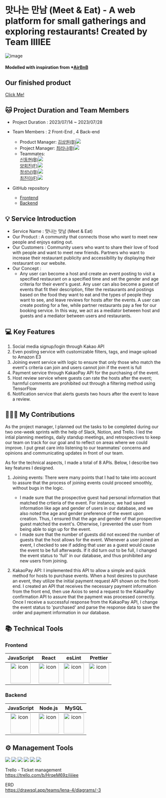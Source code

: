 # 맛나는 만남 (Meet & Eat) - A web platform for small gatherings and exploring restaurants! Created by Team IIIIEE
![image](https://github.com/wecode-bootcamp-korea/47-2nd-IIIIEE-backend/assets/131442242/dd857a7d-8799-4377-b5ce-7364d624f668)

#### Modelled with inspiration from \*[AirBnB](https://www.airbnb.com/)

## Our finished product
[Click Me!](https://www.youtube.com/watch?v=rx7zdgdbR0s&ab_channel=%EC%B5%9C%EC%A7%84%EC%9D%B4)

## 🐱 Project Duration and Team Members

- Project Duration : 2023/07/14 ~ 2023/07/28
  
- Team Members : 2 Front-End , 4 Back-end
  - Product Manager: <a href="https://github.com/Teachsue">김상원(B)</a><img src="https://img.shields.io/badge/GitHub-181717?style=flat-square&logo=GitHub&logoColor=white&link=https://github.com/Teachsue"/>
  - Project Manager: <a href="https://github.com/lchoe24">최리나(B)</a><img src="https://img.shields.io/badge/GitHub-181717?style=flat-square&logo=GitHub&logoColor=white&link=https://github.com/lchoe24"/> 
  - Teammates: </br>
<a href="https://github.com/donghyeun02">신동현(B)</a><img src="https://img.shields.io/badge/GitHub-181717?style=flat-square&logo=GitHub&logoColor=white&link=https://github.com/donghyeun02"/></br>
<a href="https://github.com/hjyang369">양회진(F)</a><img src="https://img.shields.io/badge/GitHub-181717?style=flat-square&logo=GitHub&logoColor=white&link=https://github.com/hjyang369"/></br>
<a href="https://github.com/jseongnam">정성남(B)</a><img src="https://img.shields.io/badge/GitHub-181717?style=flat-square&logo=GitHub&logoColor=white&link=https://github.com/jseongnam"/></br>
<a href="https://github.com/jjinichoi">최진이(F)</a><img src="https://img.shields.io/badge/GitHub-181717?style=flat-square&logo=GitHub&logoColor=white&link=https://github.com/jjinichoi"/></br>

- GitHub repository
  - [Frontend](https://github.com/wecode-bootcamp-korea/47-2nd-IIIIEE-frontend)
  - [Backend](https://github.com/wecode-bootcamp-korea/47-2nd-IIIIEE-backend)


## 💡 Service Introduction
- Service Name : 맛나는 맛남 (Meet & Eat)
- Our Product : A community that connects those who want to meet new people and enjoys eating out.
- Our Customers : Community users who want to share their love of food with people and want to meet new friends. Partners who want to increase their restaurant publicity and accessibility by displaying their restaurant on our website.
- Our Concept :
  - Any user can become a host and create an event posting to visit a specified restaurant on a specified time and set the gender and age criteria for their event's guest. Any user can also become a guest of events that fit their description, filter the restaurants and postings based on the food they want to eat and the types of people they want to see, and leave reviews for hosts after the events. A user can create posting for a fee, while partner restaurants pay a fee for our booking service. In this way, we act as a mediator between host and guests and a mediator between users and restaurants. 
    
## 💻 Key Features
1. Social media signup/login through Kakao API
2. Even posting service with customizable filters, tags, and image upload to Amazon E3
3. Joining event service with logic to ensure that only those who match the event's criteria can join and users cannot join if the event is full
4. Payment service through KakaoPay API for the purchasing of the event.
5. Host review service where guests can rate the hosts after the event; harmful comments are prohibited out through a filtering method using TensorFlow
6. Notification service that alerts guests two hours after the event to leave a review.

## 🙋🏻‍♀️ My Contributions
As the project manager, I planned out the tasks to be completed during our two one-week sprints with the help of Slack, Notion, and Trello. I led the intial planning meetings, daily standup meetings, and retrospectives to keep our team on track for our goal and to reflect on areas where we could improve. I put great care into listening to our teammates' concerns and opinions and communicating updates in front of our team.

As for the technical aspects, I made a total of 8 APIs. Below, I describe two key features I designed.

1) Joining events: There were many points that I had to take into account to assure that the process of joining events could proceed smoothly, without bugs in the logic.
   - I made sure that the prospective guest had personal information that matched the crtieria of the event. For instance, we had saved information like age and gender of users in our database, and we also noted the age and gender preference of the event upon creation. Thus, I ensured that the age and gender of that prospective guest matched the event's. Otherwise, I prevented the user from being able to sign up for the event.
   - I made sure that the number of guests did not exceed the number of guests that the host allows for the event. Whenever a user joined an event, I checked to see if adding that user as a guest would cause the event to be full afterwards. If it did turn out to be full, I changed the event status to 'full' in our database, and thus prohibited any new users from joining.
     
2) KakaoPay API: I implemented this API to allow a simple and quick method for hosts to purchase events. When a host desires to purchase an event, they utilize the initial payment request API shown on the front-end. I created an API that receives the necessary payment information from the front end, then use Axios to send a request to the KakaoPay confirmation API to assure that the payment was processed correctly. Once I receive a successful response from the KakaoPay API, I change the event status to 'purchased' and parse the response data to save the order and payment information in our database.

## 📚 Technical Tools

### Frontend
|JavaScript|React|esLint|Prettier|
|:---:|:---:|:---:|:---:
| <img src="https://techstack-generator.vercel.app/js-icon.svg" alt="icon" width="65" height="65" /> | <img src="https://techstack-generator.vercel.app/react-icon.svg" alt="icon" width="65" height="65" /> | <img src="https://techstack-generator.vercel.app/eslint-icon.svg" alt="icon" width="65" height="65" /> | <img src="https://techstack-generator.vercel.app/prettier-icon.svg" alt="icon" width="65" height="65" /> |

### Backend

|JavaScript|Node.js|MySQL|
|:---:|:---:|:---:|
| <img src="https://techstack-generator.vercel.app/js-icon.svg" alt="icon" width="65" height="65" /> | <img src="https://techstack-generator.vercel.app/nginx-icon.svg" alt="icon" width="65" height="65" /> | <img src="https://techstack-generator.vercel.app/mysql-icon.svg" alt="icon" width="65" height="65" /> </div> |


## ⚙️ Management Tools

<div>
<img src="https://img.shields.io/badge/Git-F05032?style=flat&logo=Git&logoColor=white"/>
<img src="https://img.shields.io/badge/GitHub-181717?style=flat&logo=GitHub&logoColor=white"/>
<img src="https://img.shields.io/badge/Slack-4A154B?style=flat&logo=Slack&logoColor=white"/>
<img src="https://img.shields.io/badge/Trello-0052CC?style=flat&logo=Trello&logoColor=white"/>
<img src="https://img.shields.io/badge/Notion-000000?style=flat&logo=Notion&logoColor=white"/>
<img src="https://img.shields.io/badge/VSCode-007ACC?style=flat&logo=Visual Studio Code&logoColor=white"/>
</div>

Trello - Ticket management</br>
https://trello.com/b/HrqeM69z/iiiiee

ERD</br>
https://drawsql.app/teams/lena-4/diagrams/-3

